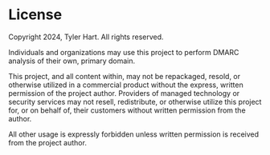 # License

Copyright 2024, Tyler Hart. All rights reserved.

Individuals and organizations may use this project to perform DMARC analysis of their own, primary domain. 

This project, and all content within, may not be repackaged, resold, or otherwise utilized in a commercial product without the express, written permission of the project author. Providers of managed technology or security services may not resell, redistribute, or otherwise utilize this project for, or on behalf of, their customers without written permission from the author.

All other usage is expressly forbidden unless written permission is received from the project author.
